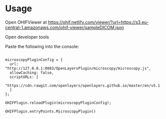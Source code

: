 

# Usage

Open OHIFViewer at https://ohif.netlify.com/viewer/?url=https://s3.eu-central-1.amazonaws.com/ohif-viewer/sampleDICOM.json

Open developer tools

Paste the following into the console:
```

microscopyPluginConfig = {
  url: "http://127.0.0.1:8083/OpenLayersPlugin/microscopy/microscopy.js",
  allowCaching: false,
  scriptURLs: [
    "https://cdn.rawgit.com/openlayers/openlayers.github.io/master/en/v5.1.3/build/ol.js",
  ]
};

OHIFPlugin.reloadPlugin(microscopyPluginConfig);

OHIFPlugin.entryPoints.MicroscopyPlugin()

```


